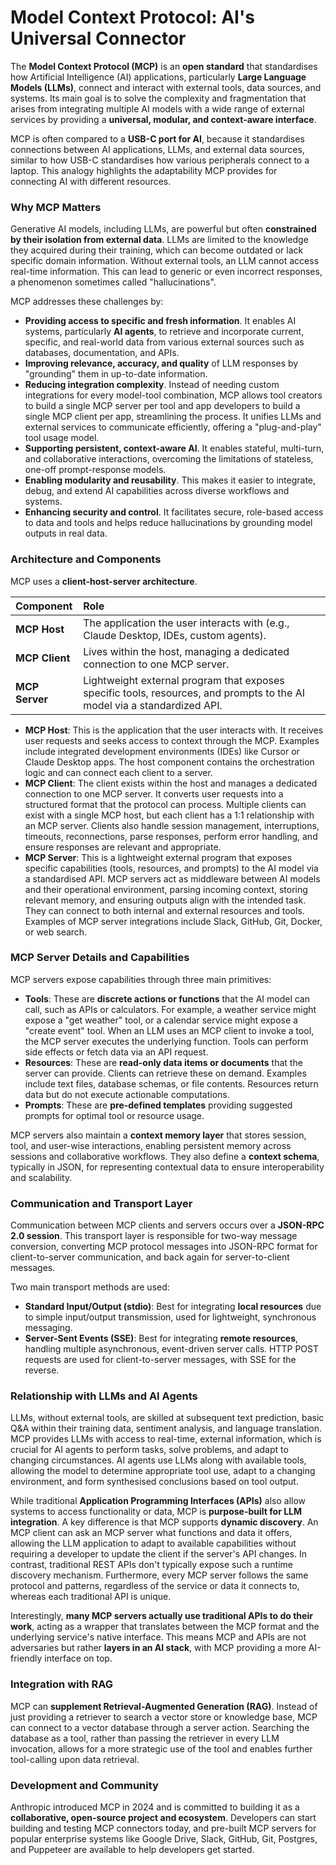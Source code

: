 # Model Context Protocol: AI's Universal Connector

The **Model Context Protocol (MCP)** is an **open standard** that standardises how Artificial Intelligence (AI) applications, particularly **Large Language Models (LLMs)**, connect and interact with external tools, data sources, and systems. Its main goal is to solve the complexity and fragmentation that arises from integrating multiple AI models with a wide range of external services by providing a **universal, modular, and context-aware interface**.

MCP is often compared to a **USB-C port for AI**, because it standardises connections between AI applications, LLMs, and external data sources, similar to how USB-C standardises how various peripherals connect to a laptop. This analogy highlights the adaptability MCP provides for connecting AI with different resources.

### Why MCP Matters

Generative AI models, including LLMs, are powerful but often **constrained by their isolation from external data**. LLMs are limited to the knowledge they acquired during their training, which can become outdated or lack specific domain information. Without external tools, an LLM cannot access real-time information. This can lead to generic or even incorrect responses, a phenomenon sometimes called "hallucinations".

MCP addresses these challenges by:

- **Providing access to specific and fresh information**. It enables AI systems, particularly **AI agents**, to retrieve and incorporate current, specific, and real-world data from various external sources such as databases, documentation, and APIs.
- **Improving relevance, accuracy, and quality** of LLM responses by "grounding" them in up-to-date information.
- **Reducing integration complexity**. Instead of needing custom integrations for every model-tool combination, MCP allows tool creators to build a single MCP server per tool and app developers to build a single MCP client per app, streamlining the process. It unifies LLMs and external services to communicate efficiently, offering a "plug-and-play" tool usage model.
- **Supporting persistent, context-aware AI**. It enables stateful, multi-turn, and collaborative interactions, overcoming the limitations of stateless, one-off prompt-response models.
- **Enabling modularity and reusability**. This makes it easier to integrate, debug, and extend AI capabilities across diverse workflows and systems.
- **Enhancing security and control**. It facilitates secure, role-based access to data and tools and helps reduce hallucinations by grounding model outputs in real data.

### Architecture and Components

MCP uses a **client-host-server architecture**.

| Component      | Role                                                                                                                     |
| :------------- | :----------------------------------------------------------------------------------------------------------------------- |
| **MCP Host**   | The application the user interacts with (e.g., Claude Desktop, IDEs, custom agents).                                     |
| **MCP Client** | Lives within the host, managing a dedicated connection to one MCP server.                                                |
| **MCP Server** | Lightweight external program that exposes specific tools, resources, and prompts to the AI model via a standardized API. |


- **MCP Host**: This is the application that the user interacts with. It receives user requests and seeks access to context through the MCP. Examples include integrated development environments (IDEs) like Cursor or Claude Desktop apps. The host component contains the orchestration logic and can connect each client to a server.
- **MCP Client**: The client exists within the host and manages a dedicated connection to one MCP server. It converts user requests into a structured format that the protocol can process. Multiple clients can exist with a single MCP host, but each client has a 1:1 relationship with an MCP server. Clients also handle session management, interruptions, timeouts, reconnections, parse responses, perform error handling, and ensure responses are relevant and appropriate.
- **MCP Server**: This is a lightweight external program that exposes specific capabilities (tools, resources, and prompts) to the AI model via a standardised API. MCP servers act as middleware between AI models and their operational environment, parsing incoming context, storing relevant memory, and ensuring outputs align with the intended task. They can connect to both internal and external resources and tools. Examples of MCP server integrations include Slack, GitHub, Git, Docker, or web search.

### MCP Server Details and Capabilities

MCP servers expose capabilities through three main primitives:

- **Tools**: These are **discrete actions or functions** that the AI model can call, such as APIs or calculators. For example, a weather service might expose a "get weather" tool, or a calendar service might expose a "create event" tool. When an LLM uses an MCP client to invoke a tool, the MCP server executes the underlying function. Tools can perform side effects or fetch data via an API request.
- **Resources**: These are **read-only data items or documents** that the server can provide. Clients can retrieve these on demand. Examples include text files, database schemas, or file contents. Resources return data but do not execute actionable computations.
- **Prompts**: These are **pre-defined templates** providing suggested prompts for optimal tool or resource usage.

MCP servers also maintain a **context memory layer** that stores session, tool, and user-wise interactions, enabling persistent memory across sessions and collaborative workflows. They also define a **context schema**, typically in JSON, for representing contextual data to ensure interoperability and scalability.

### Communication and Transport Layer

Communication between MCP clients and servers occurs over a **JSON-RPC 2.0 session**. This transport layer is responsible for two-way message conversion, converting MCP protocol messages into JSON-RPC format for client-to-server communication, and back again for server-to-client messages.

Two main transport methods are used:

- **Standard Input/Output (stdio)**: Best for integrating **local resources** due to simple input/output transmission, used for lightweight, synchronous messaging.
- **Server-Sent Events (SSE)**: Best for integrating **remote resources**, handling multiple asynchronous, event-driven server calls. HTTP POST requests are used for client-to-server messages, with SSE for the reverse.

### Relationship with LLMs and AI Agents

LLMs, without external tools, are skilled at subsequent text prediction, basic Q&A within their training data, sentiment analysis, and language translation. MCP provides LLMs with access to real-time, external information, which is crucial for AI agents to perform tasks, solve problems, and adapt to changing circumstances. AI agents use LLMs along with available tools, allowing the model to determine appropriate tool use, adapt to a changing environment, and form synthesised conclusions based on tool output.

While traditional **Application Programming Interfaces (APIs)** also allow systems to access functionality or data, MCP is **purpose-built for LLM integration**. A key difference is that MCP supports **dynamic discovery**. An MCP client can ask an MCP server what functions and data it offers, allowing the LLM application to adapt to available capabilities without requiring a developer to update the client if the server's API changes. In contrast, traditional REST APIs don't typically expose such a runtime discovery mechanism. Furthermore, every MCP server follows the same protocol and patterns, regardless of the service or data it connects to, whereas each traditional API is unique.

Interestingly, **many MCP servers actually use traditional APIs to do their work**, acting as a wrapper that translates between the MCP format and the underlying service's native interface. This means MCP and APIs are not adversaries but rather **layers in an AI stack**, with MCP providing a more AI-friendly interface on top.

### Integration with RAG

MCP can **supplement Retrieval-Augmented Generation (RAG)**. Instead of just providing a retriever to search a vector store or knowledge base, MCP can connect to a vector database through a server action. Searching the database as a tool, rather than passing the retriever in every LLM invocation, allows for a more strategic use of the tool and enables further tool-calling upon data retrieval.

### Development and Community

Anthropic introduced MCP in 2024 and is committed to building it as a **collaborative, open-source project and ecosystem**. Developers can start building and testing MCP connectors today, and pre-built MCP servers for popular enterprise systems like Google Drive, Slack, GitHub, Git, Postgres, and Puppeteer are available to help developers get started.